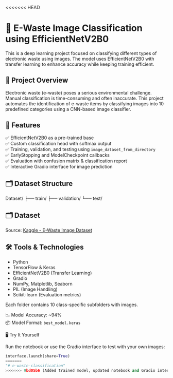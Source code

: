 <<<<<<< HEAD
# 🔌 E-Waste Image Classification using EfficientNetV2B0

This is a deep learning project focused on classifying different types of electronic waste using images. The model uses EfficientNetV2B0 with transfer learning to enhance accuracy while keeping training efficient.

## 📌 Project Overview

Electronic waste (e-waste) poses a serious environmental challenge. Manual classification is time-consuming and often inaccurate. This project automates the identification of e-waste items by classifying images into 10 predefined categories using a CNN-based image classifier.

## 🧠 Features

✅ EfficientNetV2B0 as a pre-trained base  
✅ Custom classification head with softmax output  
✅ Training, validation, and testing using `image_dataset_from_directory`  
✅ EarlyStopping and ModelCheckpoint callbacks  
✅ Evaluation with confusion matrix & classification report  
✅ Interactive Gradio interface for image prediction

## 🗂 Dataset Structure
Dataset/
├── train/
├── validation/
└── test/

## 🗂 Dataset
Source: [Kaggle - E-Waste Image Dataset](https://www.kaggle.com/datasets/akshat103/e-waste-image-dataset)

## 🛠️ Tools & Technologies

- Python
- TensorFlow & Keras
- EfficientNetV2B0 (Transfer Learning)
- Gradio
- NumPy, Matplotlib, Seaborn
- PIL (Image Handling)
- Scikit-learn (Evaluation metrics)

Each folder contains 10 class-specific subfolders with images.

📉 Model Accuracy: ~94%  
📦 Model Format: `best_model.keras`

🖥 Try It Yourself

Run the notebook or use the Gradio interface to test with your own images:
```python
interface.launch(share=True)
=======
"# e-waste-classification" 
>>>>>>> 9bd05b6 (Added trained model, updated notebook and Gradio interface)
